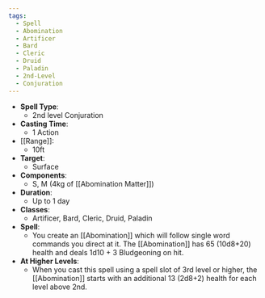 ```yaml
---
tags:
  - Spell
  - Abomination
  - Artificer
  - Bard
  - Cleric
  - Druid
  - Paladin
  - 2nd-Level
  - Conjuration
---
```

- **Spell Type**:
	- 2nd level Conjuration
- **Casting Time**:
	- 1 Action
- [[Range]]:
	- 10ft
- **Target**:
	- Surface
- **Components**:
	- S, M (4kg of [[Abomination Matter]])
- **Duration**:
	- Up to 1 day
- **Classes**:
	- Artificer, Bard, Cleric, Druid, Paladin 
- **Spell**:
	- You create an [[Abomination]] which will follow single word commands you direct at it. The [[Abomination]] has 65 (10d8+20) health and deals 1d10 + 3 Bludgeoning on hit.
- **At Higher Levels**:
	- When you cast this spell using a spell slot of 3rd level or higher, the [[Abomination]] starts with an additional 13 (2d8+2) health for each level above 2nd.
